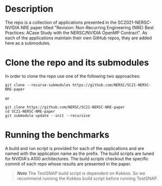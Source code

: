 # Description
The repo is a collection of applications presented in the SC2021-NERSC-NVIDIA NRE paper titled "Revision: Non-Recurring Engineering (NRE) Best Practices: ACase Study with the NERSC/NVIDIA OpenMP Contract".
As each of the applications maintain their own GitHub repos, they are added here as a submodules.

# Clone the repo and its submodules
In order to clone the repo use one of the following two approaches: 

```console
git clone --recurse-submodules https://github.com/NERSC/SC21-NERSC-NRE-paper
```
or
```console
git clone https://github.com/NERSC/SC21-NERSC-NRE-paper
cd SC21-NERSC-NRE-paper
git submodule update --init --recursive
```

# Running the benchmarks
A build and run script is provided for each of the applications and are named with the application name as the prefix.
The build scripts are tuned for NVIDIA's A100 architectures.
The build scripts checkout the specific commit of each repo whose results are presented in the paper. 

> **_Note_** The TestSNAP build script is dependent on Kokkos. So we recommend running the Kokkos build script before running TestSNAP. 
